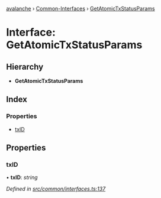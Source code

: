 [avalanche](../README.md) › [Common-Interfaces](../modules/common_interfaces.md) › [GetAtomicTxStatusParams](common_interfaces.getatomictxstatusparams.md)

# Interface: GetAtomicTxStatusParams

## Hierarchy

* **GetAtomicTxStatusParams**

## Index

### Properties

* [txID](common_interfaces.getatomictxstatusparams.md#txid)

## Properties

###  txID

• **txID**: *string*

*Defined in [src/common/interfaces.ts:137](https://github.com/ava-labs/avalanchejs/blob/ae78dee/src/common/interfaces.ts#L137)*
